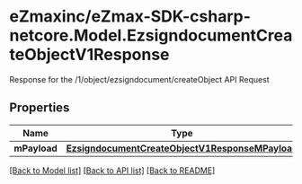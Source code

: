 # eZmaxinc/eZmax-SDK-csharp-netcore.Model.EzsigndocumentCreateObjectV1Response
Response for the /1/object/ezsigndocument/createObject API Request
## Properties

Name | Type | Description | Notes
------------ | ------------- | ------------- | -------------
**mPayload** | [**EzsigndocumentCreateObjectV1ResponseMPayload**](EzsigndocumentCreateObjectV1ResponseMPayload.md) |  | 

[[Back to Model list]](../README.md#documentation-for-models) [[Back to API list]](../README.md#documentation-for-api-endpoints) [[Back to README]](../README.md)

